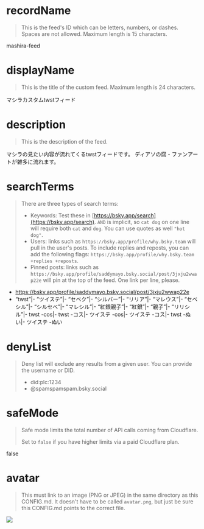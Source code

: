 
# recordName

> This is the feed's ID which can be letters, numbers, or dashes. Spaces are not allowed. Maximum length is 15 characters.

mashira-feed

# displayName

> This is the title of the custom feed. Maximum length is 24 characters.

マシラカスタムtwstフィード

# description

> This is the description of the feed.

マシラの見たい内容が流れてくるtwstフィードです。
ディアソの腐・ファンアートが雑多に流れます。

# searchTerms

> There are three types of search terms:
>
> - Keywords: Test these in [https://bsky.app/search](https://bsky.app/search). `AND` is implicit, so `cat dog` on one line will require both `cat` and `dog`. You can use quotes as well `"hot dog"`.
> - Users: links such as `https://bsky.app/profile/why.bsky.team` will pull in the user's posts. To include replies and reposts, you can add the following flags: `https://bsky.app/profile/why.bsky.team +replies +reposts`.
> - Pinned posts: links such as `https://bsky.app/profile/saddymayo.bsky.social/post/3jxju2wwap22e` will pin at the top of the feed. One link per line, please.

- https://bsky.app/profile/saddymayo.bsky.social/post/3jxju2wwap22e
- “twst”|- “ツイステ”|- “セベク”|- “シルバー”|- “リリア”|- “マレウス”|- “セベシル”|- “シルセベ”|- “マレシル”|- “紅銀親子”|- “紅銀”|- “親子”|- “リリシル”|- twst -cos|- twst -コス|- ツイステ -cos|- ツイステ -コス|- twst -ぬい|- ツイステ -ぬい

# denyList

> Deny list will exclude any results from a given user. You can provide the username or DID.
>
> - did:plc:1234
> - @spamspamspam.bsky.social

# safeMode

> Safe mode limits the total number of API calls coming from Cloudflare.
>
> Set to `false` if you have higher limits via a paid Cloudflare plan.

false

# avatar

> This must link to an image (PNG or JPEG) in the same directory as this CONFIG.md. It doesn't have to be called `avatar.png`, but just be sure this CONFIG.md points to the correct file.

![](avatar.png)
